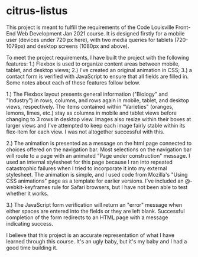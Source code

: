 # citrus-listus
This project is meant to fulfill the requirements of the Code Louisville Front-End Web Development Jan 2021 course. It is designed firstly for a mobile user (devices under 720 px here), with two media queries for tablets (720-1079px) and desktop screens (1080px and above).

To meet the project requirements, I have built the project with the following features: 1.) Flexbox is used to organize content areas between mobile, tablet, and desktop views; 2.) I've created an original animation in CSS; 3.) a contact form is verified with JavaScript to ensure that all fields are filled in. Some notes about each of these features follow below.

1.) The Flexbox layout presents general information ("Biology" and "Industry") in rows, columns, and rows again in mobile, tablet, and desktop views, respectively. The items contained within "Varieties" (oranges, lemons, limes, etc.) stay as columns in mobile and tablet views before changing to 3 rows in desktop view. Images also resize within their boxes at larger views and I've attempted to keep each image fairly stable within its flex-item for each view. I was not altogether successful with this.

2.) The animation is presented as a message on the html page connected to choices offered on the navigation bar. Most selections on the navigation bar will route to a page with an animated "Page under construction" message. I used an internal stylesheet for this page because I ran into repeated catastrophic failures when I tried to incorporate it into my external stylesheet. The animation is simple, and I used code from Mozilla's "Using CSS animations" page as a template for earlier versions. I've included an @-webkit-keyframes rule for Safari browsers, but I have not been able to test whether it works.

3.) The JavaScript form verification will return an "error" message when either spaces are entered into the fields or they are left blank. Successful completion of the form redirects to an HTML page with a message indicating success. 

I believe that this project is an accurate representation of what I have learned through this course. It's an ugly baby, but it's my baby and I had a good time building it.
